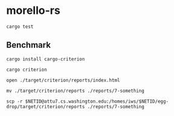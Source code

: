 # morello-rs

```shell
cargo test
```

## Benchmark

```shell
cargo install cargo-criterion
```

```shell
cargo criterion
```

```shell
open ./target/criterion/reports/index.html
```

```shell
mv ./target/criterion/reports ./reports/7-something
```

```shell
scp -r $NETID@attu7.cs.washington.edu:/homes/iws/$NETID/egg-drop/target/criterion/reports ./reports/7-something
```
